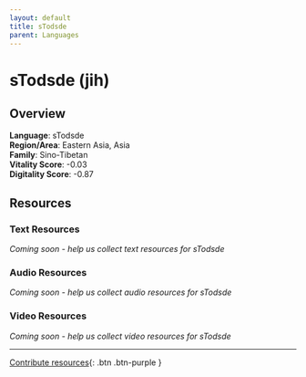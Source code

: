 ```yaml
---
layout: default
title: sTodsde
parent: Languages
---
```


# sTodsde (jih)

## Overview

**Language**: sTodsde  
**Region/Area**: Eastern Asia, Asia  
**Family**: Sino-Tibetan  
**Vitality Score**: -0.03  
**Digitality Score**: -0.87  

## Resources

### Text Resources
*Coming soon - help us collect text resources for sTodsde*

### Audio Resources
*Coming soon - help us collect audio resources for sTodsde*

### Video Resources
*Coming soon - help us collect video resources for sTodsde*

---

[Contribute resources](https://fairtrain.github.io/){: .btn .btn-purple }
